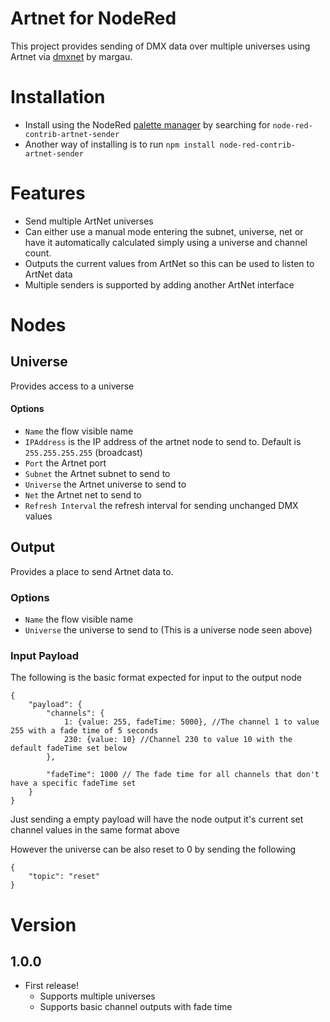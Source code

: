 # Artnet for NodeRed
This project provides sending of DMX data over multiple universes using Artnet via [dmxnet](https://github.com/margau/dmxnet) by margau.

# Installation
* Install using the NodeRed [palette manager](https://nodered.org/docs/user-guide/runtime/adding-nodes) by searching for ```node-red-contrib-artnet-sender``` 
* Another way of installing is to run ```npm install node-red-contrib-artnet-sender```

# Features
* Send multiple ArtNet universes
* Can either use a manual mode entering the subnet, universe, net or have it automatically calculated simply using a universe and channel count.
* Outputs the current values from ArtNet so this can be used to listen to ArtNet data
* Multiple senders is supported by adding another ArtNet interface

# Nodes
## Universe
Provides access to a universe
#### Options
- ```Name``` the flow visible name
- ```IPAddress``` is the IP address of the artnet node to send to. Default is ```255.255.255.255``` (broadcast)
- ```Port``` the Artnet port
- ```Subnet``` the Artnet subnet to send to
- ```Universe``` the Artnet universe to send to
- ```Net``` the Artnet net to send to
- ```Refresh Interval``` the refresh interval for sending unchanged DMX values

## Output
Provides a place to send Artnet data to.
### Options
- ```Name``` the flow visible name
- ```Universe``` the universe to send to (This is a universe node seen above)

### Input Payload
The following is the basic format expected for input to the output node
```
{
    "payload": {
        "channels": {
            1: {value: 255, fadeTime: 5000}, //The channel 1 to value 255 with a fade time of 5 seconds
            230: {value: 10} //Channel 230 to value 10 with the default fadeTime set below
        },

        "fadeTime": 1000 // The fade time for all channels that don't have a specific fadeTime set
    }
}
```
Just sending a empty payload will have the node output it's current set channel values in the same format above

However the universe can be also reset to 0 by sending the following
```
{
    "topic": "reset"
}
```


# Version
## 1.0.0
* First release!
    * Supports multiple universes
    * Supports basic channel outputs with fade time